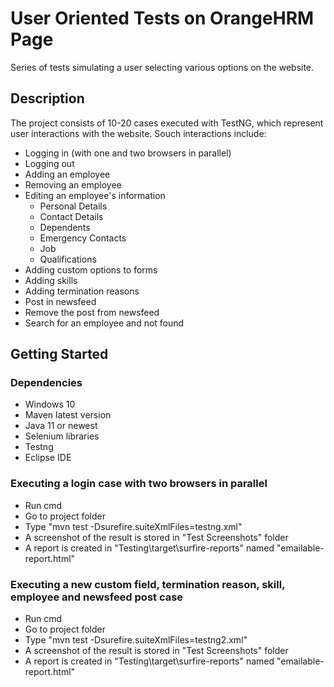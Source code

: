 # User Oriented Tests on OrangeHRM Page

Series of tests simulating a user selecting various options on the website.

## Description

The project consists of 10-20 cases executed with TestNG, which represent user interactions with the website. Souch interactions include:

* Logging in (with one and two browsers in parallel)
* Logging out
* Adding an employee
* Removing an employee
* Editing an employee's information
    * Personal Details
    * Contact Details
    * Dependents
    * Emergency Contacts
    * Job
    * Qualifications
* Adding custom options to forms
* Adding skills
* Adding termination reasons
* Post in newsfeed
* Remove the post from newsfeed
* Search for an employee and not found

## Getting Started

### Dependencies

* Windows 10
* Maven latest version
* Java 11 or newest
* Selenium libraries
* Testng
* Eclipse IDE

### Executing a login case with two browsers in parallel

* Run cmd
* Go to project folder
* Type "mvn test -Dsurefire.suiteXmlFiles=testng.xml"
* A screenshot of the result is stored in "Test Screenshots" folder
* A report is created in "Testing\target\surfire-reports" named "emailable-report.html"

### Executing a new custom field, termination reason, skill, employee and newsfeed post case

* Run cmd
* Go to project folder
* Type "mvn test -Dsurefire.suiteXmlFiles=testng2.xml"
* A screenshot of the result is stored in "Test Screenshots" folder
* A report is created in "Testing\target\surfire-reports" named "emailable-report.html"

